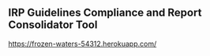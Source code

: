 

## IRP Guidelines Compliance and Report Consolidator Tool
https://frozen-waters-54312.herokuapp.com/

